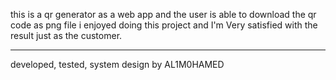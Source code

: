 this is a qr generator as a web app and the user is able to download the qr code as png file
i enjoyed doing this project and I'm Very satisfied with the result just as the customer.

----------------------

developed, tested, system design by AL1M0HAMED

